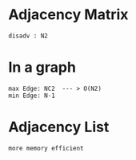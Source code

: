# Adjacency Matrix
    disadv : N2 

# In a graph 
    max Edge: NC2  --- > O(N2)
    min Edge: N-1

# Adjacency List 
    more memory efficient
